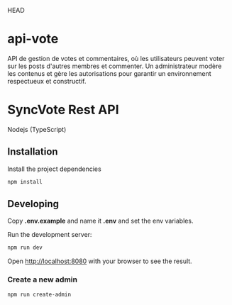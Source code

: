  HEAD
# api-vote
API de gestion de votes et commentaires, où les utilisateurs peuvent voter sur les posts d'autres membres et commenter. Un administrateur modère les contenus et gère les autorisations pour garantir un environnement respectueux et constructif.

# SyncVote Rest API

Nodejs (TypeScript)


## Installation

Install the project dependencies

```bash
npm install
```

## Developing

Copy **.env.example** and name it **.env** and set the env variables.

Run the development server:

```bash
npm run dev
```

Open [http://localhost:8080](http://localhost:8080) with your browser to see the result.


### Create a new admin

```bash
npm run create-admin
```
